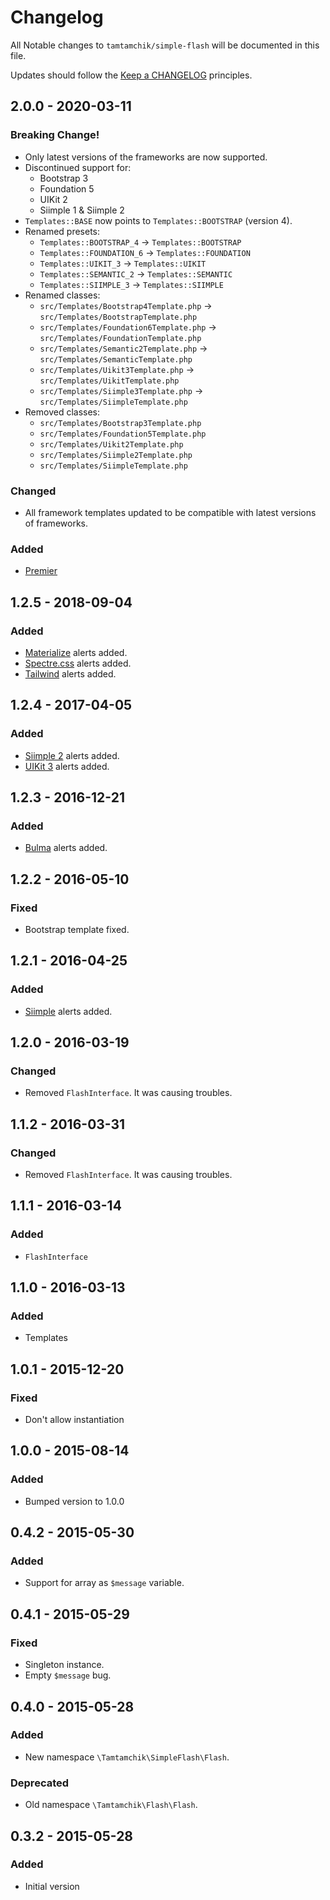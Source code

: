 # Changelog

All Notable changes to `tamtamchik/simple-flash` will be documented in this file.

Updates should follow the [Keep a CHANGELOG](http://keepachangelog.com/) principles.

## 2.0.0 - 2020-03-11

### **Breaking Change!**

* Only latest versions of the frameworks are now supported. 
* Discontinued support for:
    * Bootstrap 3
    * Foundation 5
    * UIKit 2
    * Siimple 1 & Siimple 2
* `Templates::BASE` now points to `Templates::BOOTSTRAP` (version 4). 
* Renamed presets:
    * `Templates::BOOTSTRAP_4` &rarr; `Templates::BOOTSTRAP`
    * `Templates::FOUNDATION_6` &rarr; `Templates::FOUNDATION`
    * `Templates::UIKIT_3` &rarr; `Templates::UIKIT`
    * `Templates::SEMANTIC_2` &rarr; `Templates::SEMANTIC`
    * `Templates::SIIMPLE_3` &rarr; `Templates::SIIMPLE` 
* Renamed classes:
    * `src/Templates/Bootstrap4Template.php` &rarr; `src/Templates/BootstrapTemplate.php`
    * `src/Templates/Foundation6Template.php` &rarr; `src/Templates/FoundationTemplate.php`
    * `src/Templates/Semantic2Template.php` &rarr; `src/Templates/SemanticTemplate.php`
    * `src/Templates/Uikit3Template.php` &rarr; `src/Templates/UikitTemplate.php`
    * `src/Templates/Siimple3Template.php` &rarr; `src/Templates/SiimpleTemplate.php`
* Removed classes:
    * `src/Templates/Bootstrap3Template.php`
    * `src/Templates/Foundation5Template.php`
    * `src/Templates/Uikit2Template.php`
    * `src/Templates/Siimple2Template.php`
    * `src/Templates/SiimpleTemplate.php`

### Changed

* All framework templates updated to be compatible with latest versions of frameworks.

### Added

* [Premier](https://primer.style)

## 1.2.5 - 2018-09-04

### Added
- [Materialize](https://materializecss.com) alerts added.
- [Spectre.css](https://picturepan2.github.io/spectre) alerts added.
- [Tailwind](https://tailwindcss.com) alerts added.

## 1.2.4 - 2017-04-05

### Added
- [Siimple 2](http://siimple.github.io) alerts added.
- [UIKit 3](http://getuikit.com) alerts added.

## 1.2.3 - 2016-12-21

### Added
- [Bulma](http://bulma.io) alerts added.

## 1.2.2 - 2016-05-10

### Fixed
- Bootstrap template fixed.

## 1.2.1 - 2016-04-25

### Added
- [Siimple](http://siimple.github.io) alerts added.

## 1.2.0 - 2016-03-19

### Changed
- Removed `FlashInterface`. It was causing troubles.

## 1.1.2 - 2016-03-31

### Changed
- Removed `FlashInterface`. It was causing troubles.

## 1.1.1 - 2016-03-14

### Added
- `FlashInterface`

## 1.1.0 - 2016-03-13

### Added
- Templates

## 1.0.1 - 2015-12-20

### Fixed
- Don't allow instantiation

## 1.0.0 - 2015-08-14

### Added
- Bumped version to 1.0.0

## 0.4.2 - 2015-05-30

### Added
- Support for array as `$message` variable.

## 0.4.1 - 2015-05-29

### Fixed
- Singleton instance.
- Empty `$message` bug.

## 0.4.0 - 2015-05-28

### Added
- New namespace `\Tamtamchik\SimpleFlash\Flash`.

### Deprecated
- Old namespace `\Tamtamchik\Flash\Flash`.

## 0.3.2 - 2015-05-28

### Added
- Initial version
